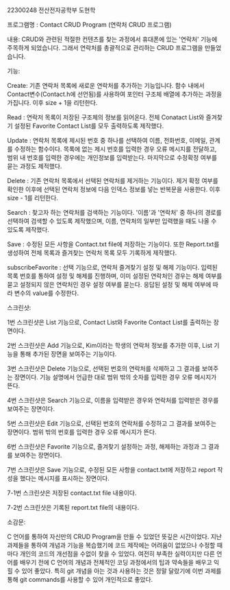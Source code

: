 22300248 전산전자공학부 도현학

프로그램명 : Contact CRUD Program (연락처 CRUD 프로그램)

내용:
CRUD와 관련된 적절한 컨텐츠를 찾는 과정에서 휴대폰에 있는 '연락처' 기능에 주목하게 되었습니다. 그래서 연락처를 총괄적으로 관리하는 CRUD 프로그램을 만들었습니다.



기능:

Create: 기존 연락처 목록에 새로운 연락처를 추가하는 기능입니다. 함수 내에서 Contact변수(Contact.h에 선언됨)를 사용하여 포인터 구조체 배열에 추가하는 과정을 가집니다. 이후 size + 1을 리턴한다.

Read : 연락저 목록이 저장된 구조체의 정보를 읽어온다. 전체 Conatact List와 즐겨찾기 설정된 Favorite Contact List를 모두 출력하도록 제작했다.

Update : 연락처 목록에 제시된 번호 중 하나를 선택하여 이름, 전화번호, 이메일, 관계를 수정하는 함수이다. 목록에 없는 제시 번호를 입력한 경우 오류 메시지를 전달하고, 범위 내 번호를 입력한 경우에는 개인정보를 입력받는다. 마지막으로 수정확정 여부를 묻는 과정도 제적했다.

Delete : 기존 연락처 목록에서 선택된 연락처를 제거하는 기능이다. 제거 확정 여부를 확인한 이후에 선택된 연락처 정보에 다음 인덱스 정보를 넣는 반복문을 사용한다. 이후 size - 1를 리턴한다.

Search : 찾고자 하는 연락처를 검색하는 기능이다. '이름'과 '연락처' 중 하나의 경로를 선택하여 검색할 수 있도록 제작했으며, 이름, 연락처의 일부만 입력했을 때도 나올 수 있도록 제작했다. 

Save : 수정된 모든 사항을 Contact.txt file에 저장하는 기능이다. 또한 Report.txt를 생성하여 전체 목록과 즐겨찾는 연락처 목록 모두 기록하게 제작했다.

subscribeFavorite : 선택 기능으로, 연락처 즐겨찾기 설정 및 해제 기능이다. 입력된 목록 번호를 통하여 설정 및 해제를 진행하며, 이미 설정된 연락처인 경우는 해제 여부를 묻고 설정되지 않은 연락처인 경우 설정 여부를 묻는다. 응답된 설정 및 해제 여부에 따라 변수의 value를 수정한다.


스크린샷:

1번 스크린샷은 List 기능으로, Contact List와 Favorite Contact List를 출력하는 장면이다.

2번 스크린샷은 Add 기능으로, Kim이라는 학생의 연락처 정보를 추가한 이후, List 기능을 통해 추가된 장면을 보여주는 기능이다.

3번 스크린샷은 Delete 기능으로, 선택된 번호의 연락처를 삭제하고 그 결과를 보여주는 장면이다. 기능 설명에서 언급한 대로 범위 밖의 숫자를 입력한 경우 오류 메시지가 뜬다.

4번 스크린샷은 Search 기능으로, 이름을 입력받은 경우와 연락처를 입력받은 경우를 보여주는 장면이다.

5번 스크린샷은 Edit 기능으로, 선택된 번호의 연락처를 수정하고 그 결과를 보여주는 장면이다. 범위 밖의 번호를 입력한 경우 오류 메시지가 뜬다.

6번 스크린샷은 Favorite 기능으로, 즐겨찾기 설정하는 과정, 해제하는 과정과 그 결과를 보여주는 장면이다. 

7번 스크린샷은 Save 기능으로, 수정된 모든 사항을 contact.txt에 저장하고 report 작성을 했다는 메시지를 표시하는 장면이다.

7-1번 스크린샷은 저장된 contact.txt file 내용이다.

7-2번 스크린샷은 기록된 report.txt file의 내용이다.


소감문: 

C 언어를 통하여 자신만의 CRUD Program을 만들 수 있었던 뜻깊은 시간이었다. 지난 과제들을 통하여 개념과 기능을 복습했기에 코드 제작에는 어려움이 없었으나 수정할 때마다 개인의 코드의 개선점을 수없이 찾을 수 있었다. 여전히 부족한 실력이지만 다른 언어를 배우기 전에 C 언어의 개념과 전체적인 코딩 과정에서의 팁과 약속들을 배우고 익힐 수 있어 좋았다. 특히 git 개념을 아는 것과 사용하는 것은 정말 달랐기에 이번 과제를 통해 git commands를 사용할 수 있어 개인적으로 좋았다.




